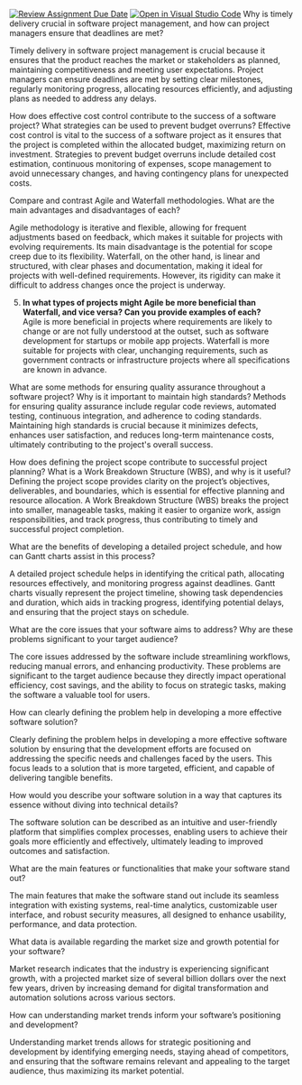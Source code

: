 [![Review Assignment Due Date](https://classroom.github.com/assets/deadline-readme-button-22041afd0340ce965d47ae6ef1cefeee28c7c493a6346c4f15d667ab976d596c.svg)](https://classroom.github.com/a/9pw6JKcu)
[![Open in Visual Studio Code](https://classroom.github.com/assets/open-in-vscode-2e0aaae1b6195c2367325f4f02e2d04e9abb55f0b24a779b69b11b9e10269abc.svg)](https://classroom.github.com/online_ide?assignment_repo_id=15656100&assignment_repo_type=AssignmentRepo)
Why is timely delivery crucial in software project management, and how can project managers ensure that deadlines are met?

   Timely delivery in software project management is crucial because it ensures that the product reaches the market or stakeholders as planned, maintaining competitiveness and meeting user expectations. Project managers can ensure deadlines are met by setting clear milestones, regularly monitoring progress, allocating resources efficiently, and adjusting plans as needed to address any delays.

How does effective cost control contribute to the success of a software project? What strategies can be used to prevent budget overruns?
   Effective cost control is vital to the success of a software project as it ensures that the project is completed within the allocated budget, maximizing return on investment. Strategies to prevent budget overruns include detailed cost estimation, continuous monitoring of expenses, scope management to avoid unnecessary changes, and having contingency plans for unexpected costs.

Compare and contrast Agile and Waterfall methodologies. What are the main advantages and disadvantages of each?

   Agile methodology is iterative and flexible, allowing for frequent adjustments based on feedback, which makes it suitable for projects with evolving requirements. Its main disadvantage is the potential for scope creep due to its flexibility. Waterfall, on the other hand, is linear and structured, with clear phases and documentation, making it ideal for projects with well-defined requirements. However, its rigidity can make it difficult to address changes once the project is underway.

5. **In what types of projects might Agile be more beneficial than Waterfall, and vice versa? Can you provide examples of each?**  
   Agile is more beneficial in projects where requirements are likely to change or are not fully understood at the outset, such as software development for startups or mobile app projects. Waterfall is more suitable for projects with clear, unchanging requirements, such as government contracts or infrastructure projects where all specifications are known in advance.

What are some methods for ensuring quality assurance throughout a software project? Why is it important to maintain high standards?
   Methods for ensuring quality assurance include regular code reviews, automated testing, continuous integration, and adherence to coding standards. Maintaining high standards is crucial because it minimizes defects, enhances user satisfaction, and reduces long-term maintenance costs, ultimately contributing to the project's overall success.

How does defining the project scope contribute to successful project planning? What is a Work Breakdown Structure (WBS), and why is it useful?  
   Defining the project scope provides clarity on the project’s objectives, deliverables, and boundaries, which is essential for effective planning and resource allocation. A Work Breakdown Structure (WBS) breaks the project into smaller, manageable tasks, making it easier to organize work, assign responsibilities, and track progress, thus contributing to timely and successful project completion.

What are the benefits of developing a detailed project schedule, and how can Gantt charts assist in this process?

A detailed project schedule helps in identifying the critical path, allocating resources effectively, and monitoring progress against deadlines. Gantt charts visually represent the project timeline, showing task dependencies and duration, which aids in tracking progress, identifying potential delays, and ensuring that the project stays on schedule.

What are the core issues that your software aims to address? Why are these problems significant to your target audience? 

The core issues addressed by the software include streamlining workflows, reducing manual errors, and enhancing productivity. These problems are significant to the target audience because they directly impact operational efficiency, cost savings, and the ability to focus on strategic tasks, making the software a valuable tool for users.

How can clearly defining the problem help in developing a more effective software solution?

Clearly defining the problem helps in developing a more effective software solution by ensuring that the development efforts are focused on addressing the specific needs and challenges faced by the users. This focus leads to a solution that is more targeted, efficient, and capable of delivering tangible benefits.

How would you describe your software solution in a way that captures its essence without diving into technical details?

The software solution can be described as an intuitive and user-friendly platform that simplifies complex processes, enabling users to achieve their goals more efficiently and effectively, ultimately leading to improved outcomes and satisfaction.

What are the main features or functionalities that make your software stand out?

The main features that make the software stand out include its seamless integration with existing systems, real-time analytics, customizable user interface, and robust security measures, all designed to enhance usability, performance, and data protection.

What data is available regarding the market size and growth potential for your software?

Market research indicates that the industry is experiencing significant growth, with a projected market size of several billion dollars over the next few years, driven by increasing demand for digital transformation and automation solutions across various sectors.

How can understanding market trends inform your software’s positioning and development?

Understanding market trends allows for strategic positioning and development by identifying emerging needs, staying ahead of competitors, and ensuring that the software remains relevant and appealing to the target audience, thus maximizing its market potential.
